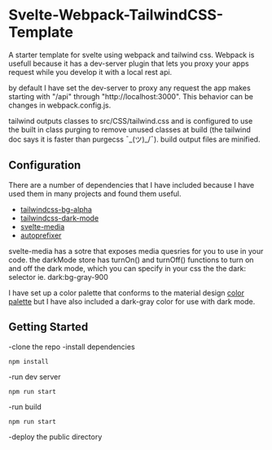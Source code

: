 # Svelte-Webpack-TailwindCSS-Template

A starter template for svelte using webpack and tailwind css. Webpack is usefull because it has a dev-server plugin that lets you proxy your apps request while you develop it with a local rest api.

by default I have set the dev-server to proxy any request the app makes starting with "/api" through "http://localhost:3000". This behavior can be changes in webpack.config.js.

tailwind outputs classes to src/CSS/tailwind.css and is configured to use the built in class purging to remove unused classes at build (the tailwind doc says it is faster than purgecss ¯\_(ツ)\_/¯). build output files are minified.

## Configuration

There are a number of dependencies that I have included because I have used them in many projects and found them useful.

- [tailwindcss-bg-alpha](https://github.com/adfdev/tailwindcss-bg-alpha)
- [tailwindcss-dark-mode](https://github.com/ChanceArthur/tailwindcss-dark-mode)
- [svelte-media](https://github.com/cibernox/svelte-media)
- [autoprefixer](https://github.com/postcss/autoprefixer)

svelte-media has a sotre that exposes media quesries for you to use in your code. the darkMode store has turnOn() and turnOff() functions to turn on and off the dark mode, which you can specify in your css the the dark: selector ie. dark:bg-gray-900

I have set up a color palette that conforms to the material design [color palette](https://material.io/design/color/the-color-system.html#tools-for-picking-colors) but I have also included a dark-gray color for use with dark mode.

## Getting Started

-clone the repo
-install dependencies

```
npm install
```

-run dev server

```
npm run start
```

-run build

```
npm run start
```

-deploy the public directory
